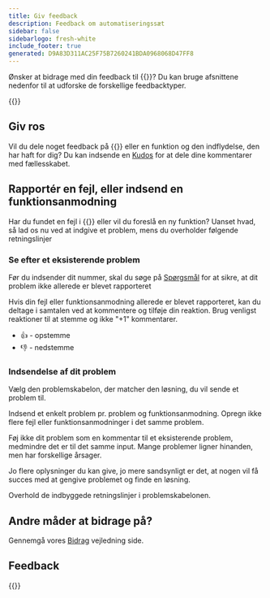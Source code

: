 ```yaml
---
title: Giv feedback
description: Feedback om automatiseringssæt
sidebar: false
sidebarlogo: fresh-white
include_footer: true
generated: D9A83D311AC25F75B7260241BDA0968068D47FF8
---
```


Ønsker at bidrage med din feedback til {{<product-name>}}? Du kan bruge afsnittene nedenfor til at udforske de forskellige feedbacktyper.

{{<toc>}}

## Giv ros

Vil du dele noget feedback på {{<product-name>}} eller en funktion og den indflydelse, den har haft for dig? Du kan indsende en [Kudos](https://github.com/microsoft/powercat-automation-kit/issues/new?assignees=&labels=automation-kit%2Ckudos&template=4-automation-kit-kudos.yml&title=%5BAutomation+Kit+-+Kudos%5D+Your+summary) for at dele dine kommentarer med fællesskabet.

## Rapportér en fejl, eller indsend en funktionsanmodning

Har du fundet en fejl i {{<product-name>}} eller vil du foreslå en ny funktion? Uanset hvad, så lad os nu ved at indgive et problem, mens du overholder følgende retningslinjer

### Se efter et eksisterende problem

Før du indsender dit nummer, skal du søge på [Spørgsmål](https://github.com/microsoft/automation-kit/issues) for at sikre, at dit problem ikke allerede er blevet rapporteret

Hvis din fejl eller funktionsanmodning allerede er blevet rapporteret, kan du deltage i samtalen ved at kommentere og tilføje din reaktion. Brug venligst reaktioner til at stemme og ikke "+1" kommentarer.

- 👍 - opstemme
- 👎 - nedstemme

### Indsendelse af dit problem

Vælg den problemskabelon, der matcher den løsning, du vil sende et problem til.

Indsend et enkelt problem pr. problem og funktionsanmodning. Opregn ikke flere fejl eller funktionsanmodninger i det samme problem.

Føj ikke dit problem som en kommentar til et eksisterende problem, medmindre det er til det samme input. Mange problemer ligner hinanden, men har forskellige årsager.

Jo flere oplysninger du kan give, jo mere sandsynligt er det, at nogen vil få succes med at gengive problemet og finde en løsning.

Overhold de indbyggede retningslinjer i problemskabelonen.

## Andre måder at bidrage på?

Gennemgå vores [Bidrag](/da/contribution) vejledning side.

## Feedback

{{<questions name="/content/da/contribution/feedback.json" completed="Tak, fordi du gav feedback" shownavigationbuttons="false" locale="da">}}
